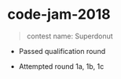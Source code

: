 # code-jam-2018

> contest name: Superdonut

- Passed qualification round

- Attempted round 1a, 1b, 1c
